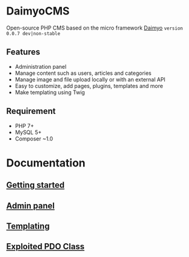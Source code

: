 # DaimyoCMS
Open-source PHP CMS based on the micro framework [Daimyo](https://github.com/SundownDEV/Daimyo) ```version 0.0.7 dev|non-stable```

## Features
* Administration panel
* Manage content such as users, articles and categories
* Manage image and file upload locally or with an external API
* Easy to customize, add pages, plugins, templates and more
* Make templating using Twig

## Requirement
* PHP 7+
* MySQL 5+
* Composer ~1.0

# Documentation
## [Getting started](https://github.com/SundownDEV/DaimyoCMS/blob/master/docs/GetStarted.md)
## [Admin panel](https://github.com/SundownDEV/DaimyoCMS/blob/master/docs/AdminPanel.md)
## [Templating](https://github.com/SundownDEV/DaimyoCMS/blob/master/docs/Templating.md)
## [Exploited PDO Class](https://github.com/SundownDEV/DaimyoCMS/blob/master/docs/PDOClass.md)